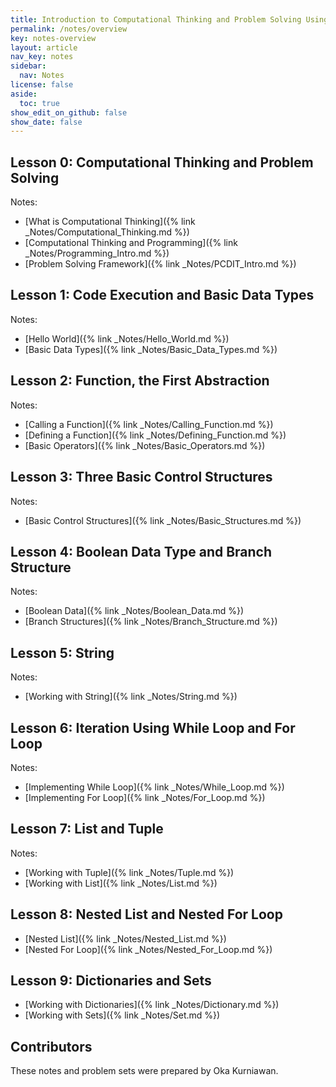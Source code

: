 ```yaml
---
title: Introduction to Computational Thinking and Problem Solving Using Python
permalink: /notes/overview
key: notes-overview
layout: article
nav_key: notes
sidebar:
  nav: Notes
license: false
aside:
  toc: true
show_edit_on_github: false
show_date: false
---
```


## Lesson 0: Computational Thinking and Problem Solving

Notes:

- [What is Computational Thinking]({% link _Notes/Computational_Thinking.md %})
- [Computational Thinking and Programming]({% link _Notes/Programming_Intro.md %})
- [Problem Solving Framework]({% link _Notes/PCDIT_Intro.md %})

## Lesson 1: Code Execution and Basic Data Types
Notes:

- [Hello World]({% link _Notes/Hello_World.md %})
- [Basic Data Types]({% link _Notes/Basic_Data_Types.md %})


## Lesson 2: Function, the First Abstraction

Notes:

- [Calling a Function]({% link _Notes/Calling_Function.md %})
- [Defining a Function]({% link _Notes/Defining_Function.md %})
- [Basic Operators]({% link _Notes/Basic_Operators.md %})


## Lesson 3: Three Basic Control Structures

Notes:

- [Basic Control Structures]({% link _Notes/Basic_Structures.md %})

## Lesson 4: Boolean Data Type and Branch Structure

Notes:

- [Boolean Data]({% link _Notes/Boolean_Data.md %})
- [Branch Structures]({% link _Notes/Branch_Structure.md %})

## Lesson 5: String

Notes:

- [Working with String]({% link _Notes/String.md  %})

## Lesson 6: Iteration Using While Loop and For Loop

Notes:

- [Implementing While Loop]({% link _Notes/While_Loop.md %})
- [Implementing For Loop]({% link _Notes/For_Loop.md %})

## Lesson 7: List and Tuple

Notes:

- [Working with Tuple]({% link _Notes/Tuple.md %})
- [Working with List]({% link _Notes/List.md %})

## Lesson 8: Nested List and Nested For Loop

- [Nested List]({% link _Notes/Nested_List.md %})
- [Nested For Loop]({% link _Notes/Nested_For_Loop.md %})

## Lesson 9: Dictionaries and Sets
- [Working with Dictionaries]({% link _Notes/Dictionary.md %})
- [Working with Sets]({% link _Notes/Set.md %})

## Contributors

These notes and problem sets were prepared by Oka Kurniawan.